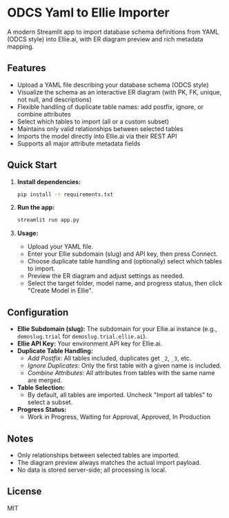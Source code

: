 # ODCS Yaml to Ellie Importer

A modern Streamlit app to import database schema definitions from YAML (ODCS style) into Ellie.ai, with ER diagram preview and rich metadata mapping.

## Features
- Upload a YAML file describing your database schema (ODCS style)
- Visualize the schema as an interactive ER diagram (with PK, FK, unique, not null, and descriptions)
- Flexible handling of duplicate table names: add postfix, ignore, or combine attributes
- Select which tables to import (all or a custom subset)
- Maintains only valid relationships between selected tables
- Imports the model directly into Ellie.ai via their REST API
- Supports all major attribute metadata fields

## Quick Start

1. **Install dependencies:**
   ```bash
   pip install -r requirements.txt
   ```

2. **Run the app:**
   ```bash
   streamlit run app.py
   ```

3. **Usage:**
   - Upload your YAML file.
   - Enter your Ellie subdomain (slug) and API key, then press Connect.
   - Choose duplicate table handling and (optionally) select which tables to import.
   - Preview the ER diagram and adjust settings as needed.
   - Select the target folder, model name, and progress status, then click "Create Model in Ellie".

## Configuration
- **Ellie Subdomain (slug):** The subdomain for your Ellie.ai instance (e.g., `demoslug.trial` for `demoslug.trial.ellie.ai`).
- **Ellie API Key:** Your environment API key for Ellie.ai.
- **Duplicate Table Handling:**
  - *Add Postfix*: All tables included, duplicates get `_2`, `_3`, etc.
  - *Ignore Duplicates*: Only the first table with a given name is included.
  - *Combine Attributes*: All attributes from tables with the same name are merged.
- **Table Selection:**
  - By default, all tables are imported. Uncheck "Import all tables" to select a subset.
- **Progress Status:**
  - Work in Progress, Waiting for Approval, Approved, In Production

## Notes
- Only relationships between selected tables are imported.
- The diagram preview always matches the actual import payload.
- No data is stored server-side; all processing is local.

## License
MIT 